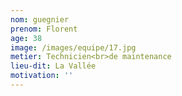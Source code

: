 ```yaml
---
nom: guegnier
prenom: Florent
age: 38
image: /images/equipe/17.jpg
metier: Technicien<br>de maintenance
lieu-dit: La Vallée
motivation: ''
---
```

